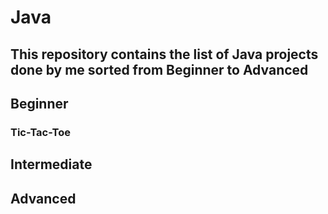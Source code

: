 # Java
## This repository contains the list of Java projects done by me sorted from Beginner to Advanced
## Beginner
### Tic-Tac-Toe
## Intermediate
## Advanced
